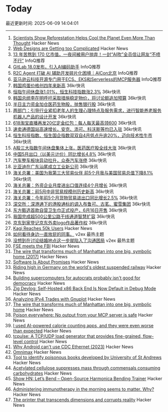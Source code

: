 # Today

最近更新时间: 2025-06-09 14:04:01

--- 
1. [Scientists Show Reforestation Helps Cool the Planet Even More Than Thought](https://news.ucr.edu/articles/2025/05/29/does-planting-trees-really-help-cool-planet) Hacker News
2. [Web Designs are Getting too Complicated](https://websmith.studio/blog/website-designs-are-getting-too-complicated/) Hacker News
3. [13 年苦熬到 170 亿市值，一夜间被用户抛弃！一封“AI吹”全员信让网友“不喷不行”](https://www.infoq.cn/article/5b4UQpG0vHoOWDPEqJH5) InfoQ推荐
4. [GitLab 18.0发布，引入AI编码助手](https://www.infoq.cn/article/tQMQcxgm7JHgh4Zjed0H) InfoQ推荐
5. [R2C Agent 打破 AI 辅助开发碎片化困境｜AICon北京](https://www.infoq.cn/article/K3tQuC58SI8l8f5DM4KG) InfoQ推荐
6. [亚马逊云科技开源专门用于ECS、EKS和Serverless的MCP服务器](https://www.infoq.cn/article/RgsFgkDiaeZ03eoCogEu) InfoQ推荐
7. [韩国鸡蛋价格创四年来新高](https://www.36kr.com/newsflashes/3328718484761097) 36kr快讯
8. [恒指午间休盘涨1.01%，恒生科技指数涨2.3%](https://www.36kr.com/newsflashes/3328742063270148) 36kr快讯
9. [韩国总统李在明呼吁采取措施稳定物价，将讨论额追加预算](https://www.36kr.com/newsflashes/3328720441223683) 36kr快讯
10. [半日主力资金加仓医药生物股，抛售银行股](https://www.36kr.com/newsflashes/3328713974901251) 36kr快讯
11. [两部门：引导行业紧扣老年人的生理心理特点及服务需求，进行智能养老服务机器人产品的设计开发](https://www.36kr.com/newsflashes/3328720744229120) 36kr快讯
12. [618淘宝直播再发20亿定金红包：每人每天最高领600](https://www.36kr.com/newsflashes/3328712383932936) 36kr快讯
13. [速卖通德国站高速增长，安克、添可、科沃斯等均已入驻](https://www.36kr.com/newsflashes/3328708825557507) 36kr快讯
14. [恒生科技指数、恒生国企指数双双自4月低点升逾20%，迈向技术性牛市](https://www.36kr.com/newsflashes/3328703291795720) 36kr快讯
15. [A股三大指数午间休盘集体上涨，医药医疗股全线大涨](https://www.36kr.com/newsflashes/3328702764001797) 36kr快讯
16. [中国5月出口（以美元计价）同比增长4.8%](https://www.36kr.com/newsflashes/3328691728361987) 36kr快讯
17. [汽车整车板块异动拉升，众泰汽车涨停](https://www.36kr.com/newsflashes/3328685399075330) 36kr快讯
18. [比亚迪在广东汕尾成立工业新公司](https://www.36kr.com/newsflashes/3328649072077315) 36kr快讯
19. [海关总署：美国为我第三大贸易伙伴 前5个月我与美国贸易总值下降8.1%](https://www.36kr.com/newsflashes/3328681137596678) 36kr快讯
20. [海关总署：外资企业月度进出口值连续4个月增长](https://www.36kr.com/newsflashes/3328677049936392) 36kr快讯
21. [海关总署：前5月中非贸易规模创历史新高](https://www.36kr.com/newsflashes/3328676210436608) 36kr快讯
22. [海关总署：今年前5个月货物贸易进出口同比增长2.5%](https://www.36kr.com/newsflashes/3328674815764999) 36kr快讯
23. [深交所：深港通下的港股通标的调入布鲁可、古茗、蜜雪集团](https://www.36kr.com/newsflashes/3328670252280327) 36kr快讯
24. [东方甄选首款自营卫生巾正式投产，6月16日开售](https://www.36kr.com/newsflashes/3328665553496326) 36kr快讯
25. [我国完成超500公里公路干线通道智慧扩容](https://www.36kr.com/newsflashes/3328664745208067) 36kr快讯
26. [京东到家登记京东外卖logo作品著作权](https://www.36kr.com/newsflashes/3328648317184514) 36kr快讯
27. [Kagi Reaches 50k Users](https://kagi.com/stats?stat=members) Hacker News
28. [如何看待身边一直放屁的同事。](https://www.v2ex.com/t/1137274) v2ex 最热主题
29. [没想到在讨论结婚地点这一步就陷入了沟通困局](https://www.v2ex.com/t/1137271) v2ex 最热主题
30. [FSE meets the FBI](https://blog.freespeechextremist.com/blog/fse-vs-fbi.html) Hacker News
31. [The wire that transforms much of Manhattan into one big, symbolic home (2017)](https://www.atlasobscura.com/articles/eruv-manhattan-invisible-wire-jewish-symbolic-religious-home) Hacker News
32. [Software Is About Promises](https://www.bramadams.dev/software-is-about-promises/) Hacker News
33. [Riding high in Germany on the world's oldest suspended railway](https://www.theguardian.com/travel/2025/jun/09/riding-high-in-germany-on-the-worlds-oldest-suspended-railway) Hacker News
34. [Building supercomputers for autocrats probably isn't good for democracy](https://helentoner.substack.com/p/supercomputers-for-autocrats) Hacker News
35. [Zig Devlog: Self-Hosted x86 Back End Is Now Default in Debug Mode](https://ziglang.org/devlog/2025/#2025-06-08) Hacker News
36. [Analyzing IPv4 Trades with Gnuplot](https://ipv4a-5539ad.gitlab.io/) Hacker News
37. [The wire that transforms much of Manhattan into one big, symbolic home](https://www.atlasobscura.com/articles/eruv-manhattan-invisible-wire-jewish-symbolic-religious-home) Hacker News
38. [Poison everywhere: No output from your MCP server is safe](https://www.cyberark.com/resources/threat-research-blog/poison-everywhere-no-output-from-your-mcp-server-is-safe) Hacker News
39. [I used AI-powered calorie counting apps, and they were even worse than expected](https://lifehacker.com/health/ai-powered-calorie-counting-apps-worse-than-expected) Hacker News
40. [tcpulse: A TCP/UDP load generator that provides fine-grained, flow-level control](https://github.com/yuuki/tcpulse) Hacker News
41. [Why Android can't use CDC Ethernet (2023)](https://jordemort.dev/blog/why-android-cant-use-cdc-ethernet/) Hacker News
42. [Omnimax](https://computer.rip/2025-06-08-Omnimax.html) Hacker News
43. [Tool to identify poisonous books developed by University of St Andrews](https://www.theguardian.com/books/2025/jun/06/tool-to-identify-poisonous-books-developed-by-university-of-st-andrews) Hacker News
44. [Acetylated cellulose suppresses mass through commensals consuming carbohydrates](https://www.sciencedirect.com/science/article/pii/S1550413125002232) Hacker News
45. [Show HN: Let’s Bend – Open-Source Harmonica Bending Trainer](https://letsbend.de) Hacker News
46. [Administering immunotherapy in the morning seems to matter. Why?](https://www.owlposting.com/p/the-time-of-day-that-immunotherapy) Hacker News
47. [The printer that transcends dimensions and corrupts reality](https://ghuntley.com/ideas/) Hacker News
